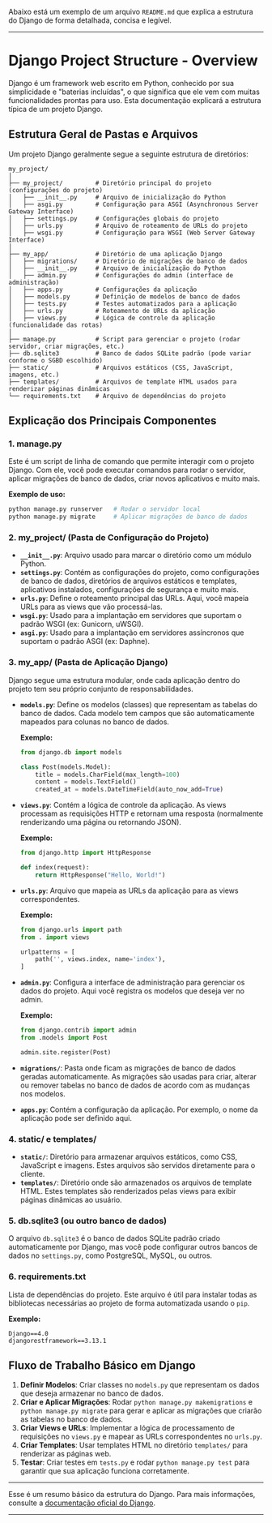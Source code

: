 Abaixo está um exemplo de um arquivo `README.md` que explica a estrutura do Django de forma detalhada, concisa e legível.

---

# Django Project Structure - Overview

Django é um framework web escrito em Python, conhecido por sua simplicidade e "baterias incluídas", o que significa que ele vem com muitas funcionalidades prontas para uso. Esta documentação explicará a estrutura típica de um projeto Django.

## Estrutura Geral de Pastas e Arquivos

Um projeto Django geralmente segue a seguinte estrutura de diretórios:

```
my_project/
│
├── my_project/         # Diretório principal do projeto (configurações do projeto)
│   ├── __init__.py     # Arquivo de inicialização do Python
│   ├── asgi.py         # Configuração para ASGI (Asynchronous Server Gateway Interface)
│   ├── settings.py     # Configurações globais do projeto
│   ├── urls.py         # Arquivo de roteamento de URLs do projeto
│   ├── wsgi.py         # Configuração para WSGI (Web Server Gateway Interface)
│
├── my_app/             # Diretório de uma aplicação Django
│   ├── migrations/     # Diretório de migrações de banco de dados
│   ├── __init__.py     # Arquivo de inicialização do Python
│   ├── admin.py        # Configurações do admin (interface de administração)
│   ├── apps.py         # Configurações da aplicação
│   ├── models.py       # Definição de modelos de banco de dados
│   ├── tests.py        # Testes automatizados para a aplicação
│   ├── urls.py         # Roteamento de URLs da aplicação
│   ├── views.py        # Lógica de controle da aplicação (funcionalidade das rotas)
│
├── manage.py           # Script para gerenciar o projeto (rodar servidor, criar migrações, etc.)
├── db.sqlite3          # Banco de dados SQLite padrão (pode variar conforme o SGBD escolhido)
├── static/             # Arquivos estáticos (CSS, JavaScript, imagens, etc.)
├── templates/          # Arquivos de template HTML usados para renderizar páginas dinâmicas
└── requirements.txt    # Arquivo de dependências do projeto
```

## Explicação dos Principais Componentes

### 1. **manage.py**
Este é um script de linha de comando que permite interagir com o projeto Django. Com ele, você pode executar comandos para rodar o servidor, aplicar migrações de banco de dados, criar novos aplicativos e muito mais.

**Exemplo de uso:**
```bash
python manage.py runserver   # Rodar o servidor local
python manage.py migrate     # Aplicar migrações de banco de dados
```

### 2. **my_project/** (Pasta de Configuração do Projeto)

- **`__init__.py`**: Arquivo usado para marcar o diretório como um módulo Python.
- **`settings.py`**: Contém as configurações do projeto, como configurações de banco de dados, diretórios de arquivos estáticos e templates, aplicativos instalados, configurações de segurança e muito mais.
- **`urls.py`**: Define o roteamento principal das URLs. Aqui, você mapeia URLs para as views que vão processá-las.
- **`wsgi.py`**: Usado para a implantação em servidores que suportam o padrão WSGI (ex: Gunicorn, uWSGI).
- **`asgi.py`**: Usado para a implantação em servidores assíncronos que suportam o padrão ASGI (ex: Daphne).

### 3. **my_app/** (Pasta de Aplicação Django)

Django segue uma estrutura modular, onde cada aplicação dentro do projeto tem seu próprio conjunto de responsabilidades. 

- **`models.py`**: Define os modelos (classes) que representam as tabelas do banco de dados. Cada modelo tem campos que são automaticamente mapeados para colunas no banco de dados.
  
  **Exemplo:**
  ```python
  from django.db import models

  class Post(models.Model):
      title = models.CharField(max_length=100)
      content = models.TextField()
      created_at = models.DateTimeField(auto_now_add=True)
  ```

- **`views.py`**: Contém a lógica de controle da aplicação. As views processam as requisições HTTP e retornam uma resposta (normalmente renderizando uma página ou retornando JSON).

  **Exemplo:**
  ```python
  from django.http import HttpResponse

  def index(request):
      return HttpResponse("Hello, World!")
  ```

- **`urls.py`**: Arquivo que mapeia as URLs da aplicação para as views correspondentes.

  **Exemplo:**
  ```python
  from django.urls import path
  from . import views

  urlpatterns = [
      path('', views.index, name='index'),
  ]
  ```

- **`admin.py`**: Configura a interface de administração para gerenciar os dados do projeto. Aqui você registra os modelos que deseja ver no admin.

  **Exemplo:**
  ```python
  from django.contrib import admin
  from .models import Post

  admin.site.register(Post)
  ```

- **`migrations/`**: Pasta onde ficam as migrações de banco de dados geradas automaticamente. As migrações são usadas para criar, alterar ou remover tabelas no banco de dados de acordo com as mudanças nos modelos.

- **`apps.py`**: Contém a configuração da aplicação. Por exemplo, o nome da aplicação pode ser definido aqui.

### 4. **static/** e **templates/**
- **`static/`**: Diretório para armazenar arquivos estáticos, como CSS, JavaScript e imagens. Estes arquivos são servidos diretamente para o cliente.
- **`templates/`**: Diretório onde são armazenados os arquivos de template HTML. Estes templates são renderizados pelas views para exibir páginas dinâmicas ao usuário.

### 5. **db.sqlite3** (ou outro banco de dados)
O arquivo `db.sqlite3` é o banco de dados SQLite padrão criado automaticamente por Django, mas você pode configurar outros bancos de dados no `settings.py`, como PostgreSQL, MySQL, ou outros.

### 6. **requirements.txt**
Lista de dependências do projeto. Este arquivo é útil para instalar todas as bibliotecas necessárias ao projeto de forma automatizada usando o `pip`.

**Exemplo:**
```
Django==4.0
djangorestframework==3.13.1
```

## Fluxo de Trabalho Básico em Django

1. **Definir Modelos**: Criar classes no `models.py` que representam os dados que deseja armazenar no banco de dados.
2. **Criar e Aplicar Migrações**: Rodar `python manage.py makemigrations` e `python manage.py migrate` para gerar e aplicar as migrações que criarão as tabelas no banco de dados.
3. **Criar Views e URLs**: Implementar a lógica de processamento de requisições no `views.py` e mapear as URLs correspondentes no `urls.py`.
4. **Criar Templates**: Usar templates HTML no diretório `templates/` para renderizar as páginas web.
5. **Testar**: Criar testes em `tests.py` e rodar `python manage.py test` para garantir que sua aplicação funciona corretamente.

---

Esse é um resumo básico da estrutura do Django. Para mais informações, consulte a [documentação oficial do Django](https://docs.djangoproject.com/en/stable/).

--- 